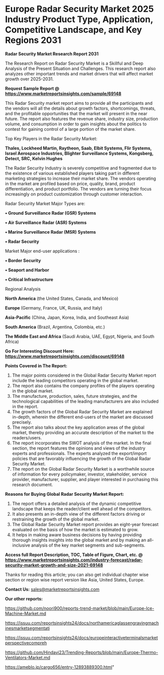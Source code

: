 # Europe Radar Security Market 2025 Industry Product Type, Application, Competitive Landscape, and Key Regions 2031

<strong>Radar Security Market Research Report 2031</strong>

The Research Report on Radar Security Market is a Skillful and Deep Analysis of the Present Situation and Challenges. This research report also analyzes other important trends and market drivers that will affect market growth over 2025-2031.

<strong>Request Sample Report @ <a href=https://www.marketreportsinsights.com/sample/69148>https://www.marketreportsinsights.com/sample/69148</a></strong>

This Radar Security market report aims to provide all the participants and the vendors will all the details about growth factors, shortcomings, threats, and the profitable opportunities that the market will present in the near future. The report also features the revenue share, industry size, production volume, and consumption in order to gain insights about the politics to contest for gaining control of a large portion of the market share.

Top Key Players in the Radar Security Market:

<strong>Thales, Lockheed Martin, Raytheon, Saab, Elbit Systems, Flir Systems, Israel Aerospace Industries, Blighter Surveillance Systems, Kongsberg, Detect, SRC, Kelvin Hughes</strong>

The Radar Security Industry is severely competitive and fragmented due to the existence of various established players taking part in different marketing strategies to increase their market share. The vendors operating in the market are profiled based on price, quality, brand, product differentiation, and product portfolio. The vendors are turning their focus increasingly on product customization through customer interaction.

Radar Security Market Major Types are:

<strong>• Ground Surveillance Radar (GSR) Systems

• Air Surveillance Radar (ASR) Systems

• Marine Surveillance Radar (MSR) Systems

• Radar Security</strong>

Market Major end-user applications :

<strong>• Border Security

• Seaport and Harbor

• Critical Infrastructure</strong>

Regional Analysis

</u><strong><b>North America</b></strong> (the United States, Canada, and Mexico)

<strong><b>Europe </b></strong>(Germany, France, UK, Russia, and Italy)

<strong><b>Asia-Pacific</b></strong> (China, Japan, Korea, India, and Southeast Asia)

<strong><b>South America</b></strong> (Brazil, Argentina, Colombia, etc.)

<strong><b>The Middle East and Africa</b></strong> (Saudi Arabia, UAE, Egypt, Nigeria, and South Africa)

<strong>Go For Interesting Discount Here: <a href=https://www.marketreportsinsights.com/discount/69148>https://www.marketreportsinsights.com/discount/69148</a></strong>

<strong>Points Covered in The Report:</strong>
<ol>
  <li>The major points considered in the Global Radar Security Market report include the leading competitors operating in the global market.</li>
  <li>The report also contains the company profiles of the players operating in the global market.</li>
  <li>The manufacture, production, sales, future strategies, and the technological capabilities of the leading manufacturers are also included in the report.</li>
  <li>The growth factors of the Global Radar Security Market are explained in-depth, wherein the different end-users of the market are discussed precisely.</li>
  <li>The report also talks about the key application areas of the global market, thereby providing an accurate description of the market to the readers/users.</li>
  <li>The report incorporates the SWOT analysis of the market. In the final section, the report features the opinions and views of the industry experts and professionals. The experts analyzed the export/import policies that are favorably influencing the growth of the Global Radar Security Market.</li>
  <li>The report on the Global Radar Security Market is a worthwhile source of information for every policymaker, investor, stakeholder, service provider, manufacturer, supplier, and player interested in purchasing this research document.</li>
</ol>
<strong>Reasons for Buying Global Radar Security Market Report:</strong>

<ol>
  <li>The report offers a detailed analysis of the dynamic competitive landscape that keeps the reader/client well ahead of the competitors.</li>
  <li>It also presents an in-depth view of the different factors driving or restraining the growth of the global market.</li>
  <li>The Global Radar Security Market report provides an eight-year forecast evaluated on the basis of how the market is estimated to grow.</li>
  <li>It helps in making aware business decisions by having providing thorough insights insights into the global market and by making an all-inclusive analysis of the key market segments and sub-segments.</li>
</ol>
<strong>Access full Report Description, TOC, Table of Figure, Chart, etc. @ <a href=https://www.marketreportsinsights.com/industry-forecast/radar-security-market-growth-and-size-2021-69148>https://www.marketreportsinsights.com/industry-forecast/radar-security-market-growth-and-size-2021-69148</a></strong>


Thanks for reading this article; you can also get individual chapter wise section or region wise report version like Asia, United States, Europe.

<strong>Contact Us:</strong>
sales@marketreportsinsights.com

<strong>Our other reports:</strong>

<a href=https://github.com/noori900/reports-trend-market/blob/main/Europe-Ice-Machine-Market.md>https://github.com/noori900/reports-trend-market/blob/main/Europe-Ice-Machine-Market.md</a>

<a href=https://issuu.com/reportsinsights24/docs/northamericaglassengravingmachinesmarketsegmentati>https://issuu.com/reportsinsights24/docs/northamericaglassengravingmachinesmarketsegmentati</a>

<a href=https://issuu.com/reportsinsights24/docs/europeinteractiveterminalsmarketperspectivecompreh>https://issuu.com/reportsinsights24/docs/europeinteractiveterminalsmarketperspectivecompreh</a>

<a href=https://github.com/Hindavi23/Trending-Reports/blob/main/Europe-Thermo-Ventilators-Market.md>https://github.com/Hindavi23/Trending-Reports/blob/main/Europe-Thermo-Ventilators-Market.md</a>

<a href=https://ameblo.jp/cargo656/entry-12893889300.html>https://ameblo.jp/cargo656/entry-12893889300.html</a>"
